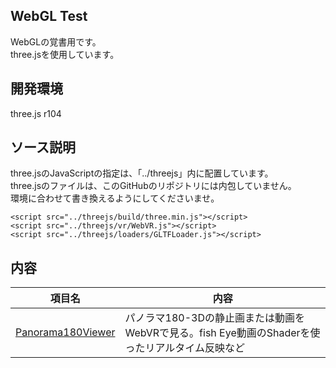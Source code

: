 ## WebGL Test

WebGLの覚書用です。    
three.jsを使用しています。

## 開発環境

three.js r104    

## ソース説明

three.jsのJavaScriptの指定は、「../threejs」内に配置しています。    
three.jsのファイルは、このGitHubのリポジトリには内包していません。    
環境に合わせて書き換えるようにしてくださいませ。    

    <script src="../threejs/build/three.min.js"></script>
    <script src="../threejs/vr/WebVR.js"></script>
    <script src="../threejs/loaders/GLTFLoader.js"></script>		


## 内容

|項目名|内容|
|---|---|
|[Panorama180Viewer](./Panorama180Viewer)|パノラマ180-3Dの静止画または動画をWebVRで見る。fish Eye動画のShaderを使ったリアルタイム反映など|

